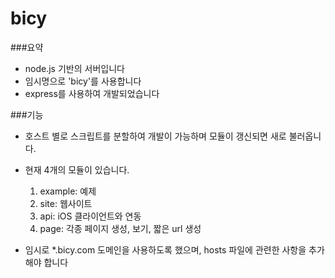 bicy
====

###요약
* node.js 기반의 서버입니다
* 임시명으로 'bicy'를 사용합니다
* express를 사용하여 개발되었습니다

###기능
* 호스트 별로 스크립트를 분할하여 개발이 가능하며 모듈이 갱신되면 새로 불러옵니다.

* 현재 4개의 모듈이 있습니다.
  1. example: 예제
  2. site: 웹사이트
  3. api: iOS 클라이언트와 연동
  4. page: 각종 페이지 생성, 보기, 짧은 url 생성

* 임시로 *.bicy.com 도메인을 사용하도록 했으며, hosts 파일에 관련한 사항을 추가해야 합니다